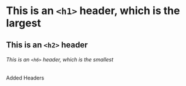 # This is an `<h1>` header, which is the largest

## This is an `<h2>` header

###### This is an `<h6>` header, which is the smallest

Added Headers
